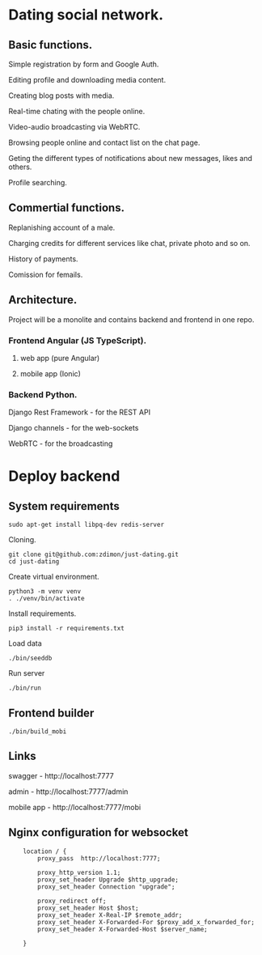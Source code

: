 # Dating social network.

## Basic functions.


Simple registration by form and Google Auth.

Editing profile and downloading media content.

Creating blog posts with media.

Real-time chating with the people online. 

Video-audio broadcasting via WebRTC. 

Browsing people online and contact list on the chat page. 

Geting the different types of notifications about new messages, likes and others.

Profile searching.

## Commertial functions.

Replanishing account of a male.

Charging credits for different services like chat, private photo and so on.

History of payments.

Comission for femails.


## Architecture.

Project will be a monolite and contains backend and frontend in one repo.

### Frontend Angular (JS TypeScript).

1. web app (pure Angular)

2. mobile app (Ionic)


### Backend Python.

Django Rest Framework - for the REST API

Django channels - for the web-sockets

WebRTC - for the broadcasting


# Deploy backend

## System requirements

    sudo apt-get install libpq-dev redis-server

Cloning.

    git clone git@github.com:zdimon/just-dating.git
    cd just-dating

Create virtual environment.

    python3 -m venv venv
    . ./venv/bin/activate

Install requirements.

    pip3 install -r requirements.txt

Load data

    ./bin/seeddb

Run server 

    ./bin/run

## Frontend builder

    ./bin/build_mobi

## Links

swagger - http://localhost:7777

admin - http://localhost:7777/admin

mobile app - http://localhost:7777/mobi


## Nginx configuration for websocket

        location / {
            proxy_pass  http://localhost:7777;

            proxy_http_version 1.1;
            proxy_set_header Upgrade $http_upgrade;
            proxy_set_header Connection "upgrade";

            proxy_redirect off;
            proxy_set_header Host $host;
            proxy_set_header X-Real-IP $remote_addr;
            proxy_set_header X-Forwarded-For $proxy_add_x_forwarded_for;
            proxy_set_header X-Forwarded-Host $server_name;

        }















